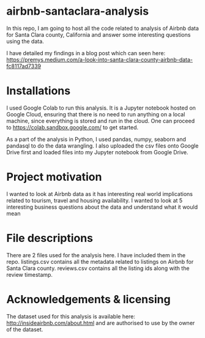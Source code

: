 # airbnb-santaclara-analysis
In this repo, I am going to host all the code related to analysis of Airbnb data for Santa Clara county, California and answer some interesting questions using the data.

I have detailed my findings in a blog post which can seen here: https://premys.medium.com/a-look-into-santa-clara-county-airbnb-data-fc8117ad7339

# Installations
I used Google Colab to run this analysis. It is a Jupyter notebook hosted on Google Cloud, ensuring that there is no need to run anything on a local machine, since everything is stored and run in the cloud. One can proceed to https://colab.sandbox.google.com/ to get started.

As a part of the analysis in Python, I used pandas, numpy, seaborn and pandasql to do the data wrangling. I also uploaded the csv files onto Google Drive first and loaded files into my Jupyter notebook from Google Drive.

# Project motivation
I wanted to look at Airbnb data as it has interesting real world implications related to tourism, travel and housing availability. I wanted to look at 5 interesting business questions about the data and understand what it would mean

# File descriptions
There are 2 files used for the analysis here. I have included them in the repo.
listings.csv contains all the metadata related to listings on Airbnb for Santa Clara county.
reviews.csv contains all the listing ids along with the review timestamp.

# Acknowledgements & licensing
The dataset used for this analysis is available here: http://insideairbnb.com/about.html and are authorised to use by the owner of the dataset.

